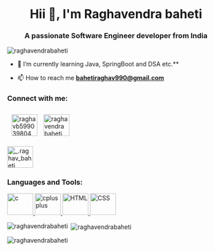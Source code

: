 <!DOCTYPE html>
<html lang="en">
<head>
    <meta charset="UTF-8">
    <meta name="viewport" content="width=device-width, initial-scale=1.0">
</head>
<link rel="stylesheet" href="gith.css">
<body>
    <h1 align="center">Hii 👋, I'm Raghavendra baheti</h1>
<h3 align="center">A passionate Software Engineer developer from India</h3>

<p align="left"> <img src="https://komarev.com/ghpvc/?username=raghavendrabaheti&label=Profile%20views&color=0e75b6&style=flat" alt="raghavendrabaheti" /> </p>

- 🌱 I’m currently learning Java, SpringBoot and DSA etc.**

- 📫 How to reach me **bahetiraghav990@gmail.com**


<h3 align="left">Connect with me:</h3>
<p align="left">
<a href="https://twitter.com/raghavb599039804" target="blank"><img style="margin: 10px;" align="center" src="https://img.freepik.com/free-vector/new-2023-twitter-logo-x-icon-design_1017-45418.jpg?w=740&t=st=1700543378~exp=1700543978~hmac=520447542ca3fd6c0725a4da1bbf8da574fdbf263ad322140aa2ef5aa1cf9071" alt="raghavb599039804" height="50" width="60" /></a>
<a href="https://fb.com/raghavendra baheti" target="blank"><img align="center" src="https://img.freepik.com/free-psd/3d-square-with-facebook-logo_125540-1565.jpg?size=626&ext=jpg&ga=GA1.1.2055452068.1687591029&semt=ais" alt="raghavendra baheti" height="50" width="60" /></a>

<a href="https://instagram.com/_.raghav_baheti" target="blank"><img align="center" src="https://img.freepik.com/free-vector/instagram-icon_1057-2227.jpg?size=626&ext=jpg&ga=GA1.1.2055452068.1687591029&semt=ais" alt="_.raghav_baheti" height="50" width="60" /></a>
</p>

<h3 align="left">Languages and Tools:</h3>
<p align="left"> <a href="https://www.cprogramming.com/" target="_blank" rel="noreferrer"> <img src="https://upload.wikimedia.org/wikipedia/commons/1/19/C_Logo.png" alt="c" width="60" height="50"/> </a> <a href="https://www.w3schools.com/cpp/" target="_blank" rel="noreferrer"> <img src="https://encrypted-tbn0.gstatic.com/images?q=tbn:ANd9GcTp78wjekai9mUjyA_PduXuSjCCw6x3fSl8VFzZch0f&s" alt="cplusplus" width="60" height="50"/> </a>
<a href="[https://www.w3schools.com/cpp/](https://www.w3schools.com/html/default.asp)" target="_blank" rel="noreferrer"> <img src="https://cdn3d.iconscout.com/3d/free/thumb/free-html-5728485-4781249.png?f=webp" alt="HTML" width="60" height="50"/> </a>
<a href="[https://www.w3schools.com/cpp/](https://www.w3schools.com/css/default.asp)" target="_blank" rel="noreferrer"> <img src="https://rukminim2.flixcart.com/image/850/1000/ksnjp8w0/laptop-skin-decal/t/h/9/css-logo-laptop-trackpad-stickers-woopme-15-6-original-imag66dsgjmrq5pp.jpeg?q=90" alt="CSS" width="60" height="50"/> </a></p>

<p><img align="left" src="https://github-readme-stats.vercel.app/api/top-langs?username=raghavendrabaheti&show_icons=true&locale=en&layout=compact" alt="raghavendrabaheti" /></p>

<p>&nbsp;<img align="center" src="https://github-readme-stats.vercel.app/api?username=raghavendrabaheti&show_icons=true&locale=en" alt="raghavendrabaheti" /></p>

<p><img align="center" src="https://github-readme-streak-stats.herokuapp.com/?user=raghavendrabaheti&" alt="raghavendrabaheti" /></p>



 
</body>
</html>

